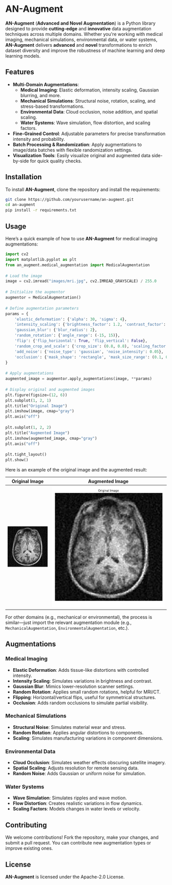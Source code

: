 # AN-Augment

**AN-Augment** (**Advanced and Novel Augmentation**) is a Python library designed to provide **cutting-edge** and **innovative** data augmentation techniques across multiple domains. Whether you're working with medical imaging, mechanical simulations, environmental data, or water systems, **AN-Augment** delivers **advanced** and **novel** transformations to enrich dataset diversity and improve the robustness of machine learning and deep learning models.

## Features

- **Multi-Domain Augmentations**:
  - **Medical Imaging**: Elastic deformation, intensity scaling, Gaussian blurring, and more.
  - **Mechanical Simulations**: Structural noise, rotation, scaling, and stress-based transformations.
  - **Environmental Data**: Cloud occlusion, noise addition, and spatial scaling.
  - **Water Systems**: Wave simulation, flow distortion, and scaling factors.
- **Fine-Grained Control**: Adjustable parameters for precise transformation intensity and probability.
- **Batch Processing & Randomization**: Apply augmentations to image/data batches with flexible randomization settings.
- **Visualization Tools**: Easily visualize original and augmented data side-by-side for quick quality checks.

## Installation

To install **AN-Augment**, clone the repository and install the requirements:

```bash
git clone https://github.com/yourusername/an-augment.git
cd an-augment
pip install -r requirements.txt
```

## Usage

Here’s a quick example of how to use **AN-Augment** for medical imaging augmentations:

```python
import cv2
import matplotlib.pyplot as plt
from an_augment.medical_augmentation import MedicalAugmentation

# Load the image
image = cv2.imread("images/mri.jpg", cv2.IMREAD_GRAYSCALE) / 255.0

# Initialize the augmentor
augmentor = MedicalAugmentation()

# Define augmentation parameters
params = {
    'elastic_deformation': {'alpha': 30, 'sigma': 4},
    'intensity_scaling': {'brightness_factor': 1.2, 'contrast_factor': 1.3},
    'gaussian_blur': {'blur_radius': 2},
    'random_rotation': {'angle_range': (-15, 15)},
    'flip': {'flip_horizontal': True, 'flip_vertical': False},
    'random_crop_and_scale': {'crop_size': (0.8, 0.8), 'scaling_factor': 1.0},
    'add_noise': {'noise_type': 'gaussian', 'noise_intensity': 0.05},
    'occlusion': {'mask_shape': 'rectangle', 'mask_size_range': (0.1, 0.2)}
}

# Apply augmentations
augmented_image = augmentor.apply_augmentations(image, **params)

# Display original and augmented images
plt.figure(figsize=(12, 6))
plt.subplot(1, 2, 1)
plt.title("Original Image")
plt.imshow(image, cmap="gray")
plt.axis("off")

plt.subplot(1, 2, 2)
plt.title("Augmented Image")
plt.imshow(augmented_image, cmap="gray")
plt.axis("off")

plt.tight_layout()
plt.show()
```

Here is an example of the original image and the augmented result:

| Original Image                     | Augmented Image                     |
|------------------------------------|-------------------------------------|
| ![Original Image](images/mri.jpg)  | ![Augmented Image](images/left_mri.png) |

For other domains (e.g., mechanical or environmental), the process is similar—just import the relevant augmentation module (e.g., `MechanicalAugmentation`, `EnvironmentalAugmentation`, etc.).

## Augmentations

### Medical Imaging

- **Elastic Deformation**: Adds tissue-like distortions with controlled intensity.
- **Intensity Scaling**: Simulates variations in brightness and contrast.
- **Gaussian Blur**: Mimics lower-resolution scanner settings.
- **Random Rotation**: Applies small random rotations, helpful for MRI/CT.
- **Flipping**: Horizontal/vertical flips, useful for symmetrical structures.
- **Occlusion**: Adds random occlusions to simulate partial visibility.

### Mechanical Simulations

- **Structural Noise**: Simulates material wear and stress.
- **Random Rotation**: Applies angular distortions to components.
- **Scaling**: Simulates manufacturing variations in component dimensions.

### Environmental Data

- **Cloud Occlusion**: Simulates weather effects obscuring satellite imagery.
- **Spatial Scaling**: Adjusts resolution for remote sensing data.
- **Random Noise**: Adds Gaussian or uniform noise for simulation.

### Water Systems

- **Wave Simulation**: Simulates ripples and wave motion.
- **Flow Distortion**: Creates realistic variations in flow dynamics.
- **Scaling Factors**: Models changes in water levels or velocity.

## Contributing

We welcome contributions! Fork the repository, make your changes, and submit a pull request. You can contribute new augmentation types or improve existing ones.

## License

**AN-Augment** is licensed under the Apache-2.0 License.
